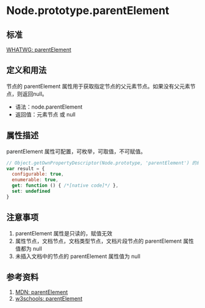 # Node.prototype.parentElement

## 标准
[WHATWG: parentElement](https://dom.spec.whatwg.org/#parent-element)

## 定义和用法
节点的 parentElement 属性用于获取指定节点的父元素节点。如果没有父元素节点，则返回null。

- 语法：node.parentElement
- 返回值：元素节点 或 null

## 属性描述
parentElement 属性可配置，可枚举，可取值，不可赋值。
```javascript
// Object.getOwnPropertyDescriptor(Node.prototype, 'parentElement') 的结果如下：
var result = {
  configurable: true,
  enumerable: true,
  get: function () { /*[native code]*/ },
  set: undefined
}
```

## 注意事项
1. parentElement 属性是只读的，赋值无效
2. 属性节点，文档节点，文档类型节点，文档片段节点的 parentElement 属性值都为 null
3. 未插入文档中的节点的 parentElement 属性值为 null

## 参考资料
1. [MDN: parentElement](https://developer.mozilla.org/en-US/docs/Web/API/Node/parentElement)
2. [w3schools: parentElement](http://www.w3schools.com/jsref/prop_node_parentelement.asp)
